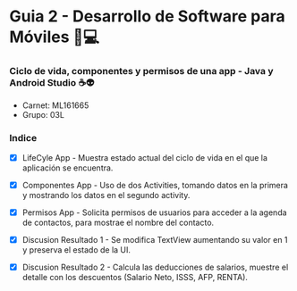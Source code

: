 # Guia 2 - Desarrollo de Software para Móviles 📱💻
### Ciclo de vida, componentes y permisos de una app - Java y Android Studio ☕👽

- Carnet: ML161665
- Grupo: 03L

### Indice
- [x] LifeCyle App - Muestra estado actual del ciclo de vida en el que la aplicación se encuentra.
- [x] Componentes App - Uso de dos Activities, tomando datos en la primera y mostrando los datos en el segundo activity.
- [x] Permisos App - Solicita permisos de usuarios para acceder a la agenda de contactos, para mostrae el nombre del contacto.
- [x] Discusion Resultado 1 - Se modifica TextView aumentando su valor en 1 y preserva el estado de la UI.
- [x] Discusion Resultado 2 - Calcula las deducciones de salarios, muestre el detalle con los descuentos (Salario Neto, ISSS, AFP, RENTA).


